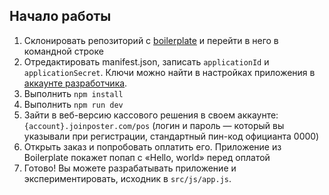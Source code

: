 ## Начало работы

1. Склонировать репозиторий с [boilerplate](https://github.com/joinposter/pos-platform-boilerplate) и перейти в него в командной строке
2. Отредактировать manifest.json, записать `applicationId` и `applicationSecret`. Ключи можно найти в настройках приложения в [аккаунте разработчика](/login). 
3. Выполнить `npm install` 
4. Выполнить `npm run dev`
5. Зайти в веб-версию кассового решения в своем аккаунте: `{account}.joinposter.com/pos` (логин и пароль — который вы указывали при регистрации, стандартный пин-код официанта 0000)
6. Открыть заказ и попробовать оплатить его. Приложение из Boilerplate покажет попап с «Hello, world» перед оплатой
7. Готово! Вы можете разрабатывать приложение и экспериментировать, исходник в 
`src/js/app.js`. 
